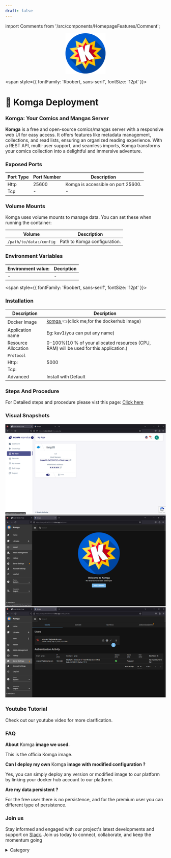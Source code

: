 ```yaml
---
draft: false
---
```

import Comments from '/src/components/HomepageFeatures/Comment';

<p align="center">
  <img src="/img/r66.png" alt="Alt Text" width="25%"/>
</p> 

<span style={{ fontFamily: 'Roobert, sans-serif', fontSize: '12pt' }}>

# 📙 Komga Deployment

### Komga: Your Comics and Mangas Server

**Komga** is a free and open-source comics/mangas server with a responsive web UI for easy access. It offers features like metadata management, collections, and read lists, ensuring an organized reading experience. With a REST API, multi-user support, and seamless imports, Komga transforms your comics collection into a delightful and immersive adventure.
### Exposed Ports

| Port Type | Port Number | Description                       |
| --------- | ----------- | --------------------------------- |
| Http      | 25600       | Komga is accessible on port 25600.|
| Tcp       | -           | -             |

### Volume Mounts

Komga uses volume mounts to manage data. You can set these when running the container:

| Volume                    | Description                   |
| ------------------------- | ----------------------------- |
| `/path/to/data:/config`   | Path to Komga configuration.  |


### Environment Variables


|   **Environment value:**          | Decription                                                                                                               | 
| --------------------- | ------                                                                                                                   | 
|-       |  -                              |

</span>


<span style={{ fontFamily: 'Roobert, sans-serif', fontSize: '12pt' }}>

### Installation

|  Description          | Decription                                                                                                               | 
| --------------------- | ------                                                                                                                   | 
| Docker Image          |   [komga ](https://hub.docker.com/r/gotson/komga) 👈(click me,for the dockerhub image)                                   |
| Application name      |  Eg: kav1(you can put any name)                                                                                        | 
| Resource Allocation   |  0-100%(10 % of your allocated resources (CPU, RAM) will be used for this application.)                                  | 
| `Protocol`            |                                                                                                                          | 
|  Http:                |     5000                                                                                                                     |
|  Tcp:                 |                                                                                                                        | 
|    Advanced           |    Install with Default                                                                                                  |



### Steps And Procedure

For Detailed steps and procedure please vist this page: [Click here](https://techscaleinfinite.github.io/introduction/cloud-float/Steps%20and%20procedure)



### Visual Snapshots
![Alt Text](/img/tt6.jpg)
![Alt Text](/img/gt6.jpg)
![Alt Text](/img/ht6.jpg)


### Youtube Tutorial&#x20;

Check out our youtube video for more clarification.



### FAQ

**About** Komga **image we used.**

This is the officia Komga image.

**Can I deploy my own** Komga **image with modified configuration ?**

Yes, you can simply deploy any version or modified image to our platform by linking your docker hub account to our platform.

**Are my data persistent ?**

For the free user there is no persistence, and for the premium user you can different type of persistence.

### Join us

Stay informed and engaged with our project's latest developments and support on [Slack](https://app.slack.com/client/T04QS32JX6E/C04QKEWE146). Join us today to connect, collaborate, and keep the momentum going

<details>

<summary>Category</summary>

Kubernetes, cloud computing, DevOps, cloud services, hosting platform, container orchestration, cloud infrastructure, cloud deployment, cloud management, cloud technology, cloud solutions, Komga

</details>
</span>

<Comments />